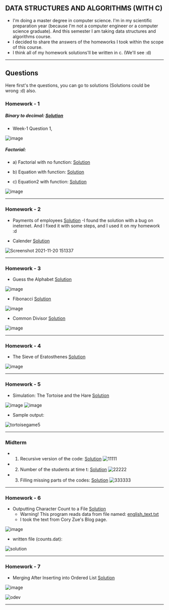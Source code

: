 ## DATA STRUCTURES AND ALGORITHMS (WITH C)
* I'm doing a master degree in computer science. I'm in my scientific preparation year (because I'm not a computer engineer or a computer science graduate). And this semester I am taking data structures and algorithms course.
* I decided to share the answers of the homeworks I took within the scope of this course.
* I think all of my homework solutions'll be written in c. (We'll see :d)
-----
## Questions
Here first's the questions, you can go to solutions (Solutions could be wrong :d) also.

### Homework - 1 
##### Binary to decimal: [Solution](/data-structures-and-algorithms-homeworks/files/binary_to_decimal.c)
* Week-1 Question 1, 

![image](https://user-images.githubusercontent.com/70684994/142071243-214bb5dc-66a5-4681-8baa-0b04fbebecc3.png)


##### Factorial:
- a) Factorial with no function: [Solution](/data-structures-and-algorithms-homeworks/files/factorial.c)


- b) Equation with function: [Solution](/data-structures-and-algorithms-homeworks/files/equation1_with_factorial.c)


- c) Equation2 with function: [Solution](/data-structures-and-algorithms-homeworks/files/equation2_with_factorial.c)


![image](https://user-images.githubusercontent.com/70684994/142072000-1940e6a3-7c95-490b-b903-5922cc0f71ef.png)

-----
### Homework - 2
- Payments of employees [Solution](/data-structures-and-algorithms-homeworks/files/calendar.c)
  -I found the solution with a bug on ineternet. And I fixed it with some steps, and I used it on my homework :d 
* Calender [Solution](/data-structures-and-algorithms-homeworks/files/employees_pays.c)
 
![Screenshot 2021-11-20 151337](https://user-images.githubusercontent.com/70684994/142725915-50f3d798-14f4-44d2-a35e-28869b648079.png)

-----

### Homework - 3
- Guess the Alphabet [Solution](/data-structures-and-algorithms-homeworks/files/guess_the_letter.c)

![image](https://user-images.githubusercontent.com/70684994/143779768-49feac90-ec62-4cfc-b0a5-fdad237e0e42.png)

- Fibonacci [Solution](/data-structures-and-algorithms-homeworks/files/fibonacci.c)

![image](https://user-images.githubusercontent.com/70684994/143779899-80010a20-f2ea-4a64-b442-11955ec43ac6.png)

- Common Divisor [Solution](/data-structures-and-algorithms-homeworks/files/common_divisor.c)

![image](https://user-images.githubusercontent.com/70684994/143779977-fde9a440-1b00-48ca-937e-c0567b5ea0be.png)

-----

### Homework - 4

- The Sieve of Eratosthenes [Solution](/data-structures-and-algorithms-homeworks/files/the_sieve_of_eratosthenes.c)

![image](https://user-images.githubusercontent.com/70684994/144724148-9f3ed754-fc38-4ef5-94d7-4f87901b2376.png)

-------------
### Homework - 5

- Simulation: The Tortoise and the Hare [Solution](/data-structures-and-algorithms-homeworks/files/the_tortoise_and_the_hare.c)

![image](https://user-images.githubusercontent.com/70684994/145669313-06edea61-27dd-4006-8a4f-072a9a6051e8.png)
![image](https://user-images.githubusercontent.com/70684994/145669335-731eb122-a39a-4e8e-853d-1abe0f481f33.png)

* Sample output:

![tortoisegame5](https://user-images.githubusercontent.com/70684994/145669359-08a8c561-101b-459e-83e5-b41be3e25eea.png)

-----
### Midterm 
- 1) Recursive version of the code: [Solution](/data-structures-and-algorithms-homeworks/files/midterm_1.c)
![11111](https://user-images.githubusercontent.com/70684994/153932551-047188ea-0f43-4684-8519-0943ed3ee893.png)
- 2) Number of the students at time t: [Solution](/data-structures-and-algorithms-homeworks/files/midterm_2.c)
![22222](https://user-images.githubusercontent.com/70684994/153932540-aee7dfbe-1237-4698-90a9-43794661564f.png)
- 3) Filling missing parts of the codes: [Solution](/data-structures-and-algorithms-homeworks/files/midterm_3.c)
![333333](https://user-images.githubusercontent.com/70684994/153932525-652a03c1-db07-4c06-9c8d-cd4959b92241.png)

------
### Homework - 6

- Outputting Character Count to a File [Solution](/data-structures-and-algorithms-homeworks/files/write_character_count_to_file.c)
  - Warning! This program reads data from file named: [english_text.txt](/data-structures-and-algorithms-homeworks/files/english_text.txt)
  - I took the text from Cory Zue's Blog page.

![image](https://user-images.githubusercontent.com/70684994/147368988-22daca92-b9b2-4fda-a14b-236ef9781893.png)

* written file (counts.dat):

![solution](https://user-images.githubusercontent.com/70684994/147369280-f4100d01-76e0-4d22-a48b-0b9693b1db49.png)

-----
### Homework - 7

- Merging After Inserting into Ordered List [Solution](/data-structures-and-algorithms-homeworks/files/merging_linkedlists.c)

![image](https://user-images.githubusercontent.com/70684994/147789128-27404d63-e03d-4c2d-ae9d-f5c084687f1a.png)

![odev](https://user-images.githubusercontent.com/70684994/147789261-e8b7f8fd-fdeb-47b4-bb67-185302f7da84.png)

----